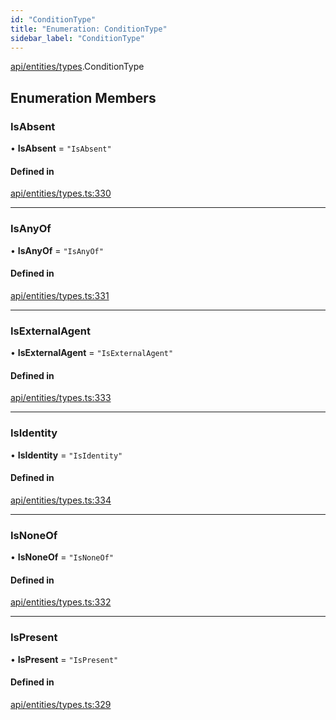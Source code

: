 ```yaml
---
id: "ConditionType"
title: "Enumeration: ConditionType"
sidebar_label: "ConditionType"
---
```


[api/entities/types](../../../../../modules/API/Entities/Types/Types.md).ConditionType

## Enumeration Members

### IsAbsent

• **IsAbsent** = ``"IsAbsent"``

#### Defined in

[api/entities/types.ts:330](https://github.com/PolymeshAssociation/polymesh-sdk/blob/8a9158669/src/api/entities/types.ts#L330)

___

### IsAnyOf

• **IsAnyOf** = ``"IsAnyOf"``

#### Defined in

[api/entities/types.ts:331](https://github.com/PolymeshAssociation/polymesh-sdk/blob/8a9158669/src/api/entities/types.ts#L331)

___

### IsExternalAgent

• **IsExternalAgent** = ``"IsExternalAgent"``

#### Defined in

[api/entities/types.ts:333](https://github.com/PolymeshAssociation/polymesh-sdk/blob/8a9158669/src/api/entities/types.ts#L333)

___

### IsIdentity

• **IsIdentity** = ``"IsIdentity"``

#### Defined in

[api/entities/types.ts:334](https://github.com/PolymeshAssociation/polymesh-sdk/blob/8a9158669/src/api/entities/types.ts#L334)

___

### IsNoneOf

• **IsNoneOf** = ``"IsNoneOf"``

#### Defined in

[api/entities/types.ts:332](https://github.com/PolymeshAssociation/polymesh-sdk/blob/8a9158669/src/api/entities/types.ts#L332)

___

### IsPresent

• **IsPresent** = ``"IsPresent"``

#### Defined in

[api/entities/types.ts:329](https://github.com/PolymeshAssociation/polymesh-sdk/blob/8a9158669/src/api/entities/types.ts#L329)
